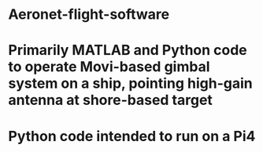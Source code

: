 # Aeronet-flight-software
# Primarily MATLAB and Python code to operate Movi-based gimbal system on a ship, pointing high-gain antenna at shore-based target
# Python code intended to run on a Pi4
